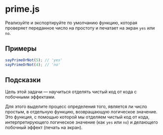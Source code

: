 # prime.js

Реализуйте и экспортируйте по умолчанию функцию, которая проверяет переданное число на простоту и печатает на экран `yes` или `no`.

## Примеры
```javascript
sayPrimeOrNot(5); // 'yes'
sayPrimeOrNot(4); // 'no'
```

## Подсказки

Цель этой задачи — научиться отделять чистый код от кода с побочными эффектами.

Для этого выделите процесс определения того, является ли число простым, в отдельную функцию, возвращающую логическое значение. Это функция, с помощью которой мы отделяем чистый код от кода, интерпретирующего логическое значение (как `yes` или `no`) и делающего побочный эффект (печать на экран).